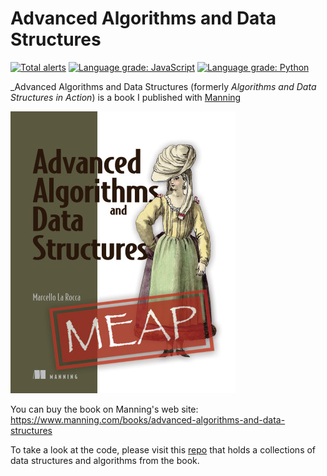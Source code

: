 # **Advanced Algorithms and Data Structures**

[![Total alerts](https://img.shields.io/lgtm/alerts/g/mlarocca/AlgorithmsAndDataStructuresInAction.svg?logo=lgtm&logoWidth=18)](https://lgtm.com/projects/g/mlarocca/AlgorithmsAndDataStructuresInAction/alerts/)
[![Language grade: JavaScript](https://img.shields.io/lgtm/grade/javascript/g/mlarocca/AlgorithmsAndDataStructuresInAction.svg?logo=lgtm&logoWidth=18)](https://lgtm.com/projects/g/mlarocca/AlgorithmsAndDataStructuresInAction/context:javascript)
[![Language grade: Python](https://img.shields.io/lgtm/grade/python/g/mlarocca/AlgorithmsAndDataStructuresInAction.svg?logo=lgtm&logoWidth=18)](https://lgtm.com/projects/g/mlarocca/AlgorithmsAndDataStructuresInAction/context:python)

_Advanced Algorithms and Data Structures (formerly _Algorithms and Data Structures in Action_) is a book I published with [Manning](https://www.manning.com)

![Book's cover](https://raw.githubusercontent.com/mlarocca/mlarocca/master/LaRocca-ADS-MEAP-low.png)

You can buy the book on Manning's web site:
https://www.manning.com/books/advanced-algorithms-and-data-structures

To take a look at the code, please visit this [repo]() that holds a collections of data structures and algorithms from the book.
